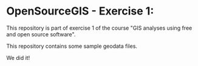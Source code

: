 # OpenSourceGIS - Exercise 1:

This repository is part of exercise 1 of the course "GIS analyses using free and open source software".

This repository contains some sample geodata files. 

We did it!